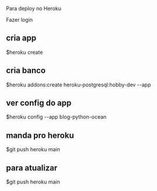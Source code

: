 Para deploy no Heroku

Fazer login

## cria app
$heroku create <nome do app>
## cria banco
$heroku addons:create heroku-postgresql:hobby-dev --app <nome do app>
## ver config do app
$heroku config --app blog-python-ocean
## manda pro heroku
$git push heroku main

## para atualizar
$git push heroku main